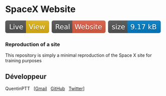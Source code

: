 # SpaceX Website
[![Live view](img/Live-View-yellow.svg)](https://quentinptt.github.io/SpaceX-Website/)&nbsp;
[![Real website](img/Real-Website-red.svg)](https://www.spacex.com/)&nbsp;
[![Size](img/phaser-craft.min.js.svg)]()&nbsp;
### Reproduction of a site

This repository is simply a minimal reproduction of the Space X site for training purposes

## Développeur

QuentinPTT
&nbsp; [[Gmail](mailto:quentine0@gmail.com)
&nbsp; [GitHub](https://github.com/QuentinPTT)
&nbsp; [Twitter](https://twitter.com/quentin_ptt)]


